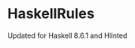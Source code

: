 # HaskellRules

[From]: https://github.com/jrp2014/HaskellRules.git

Updated for Haskell 8.6.1 and Hlinted
